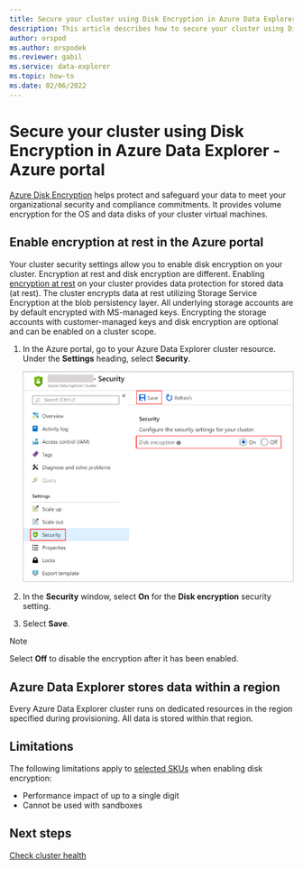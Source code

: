 ```yaml
---
title: Secure your cluster using Disk Encryption in Azure Data Explorer - Azure portal
description: This article describes how to secure your cluster using Disk Encryption in Azure Data Explorer within the Azure portal.
author: orspod
ms.author: orspodek
ms.reviewer: gabil
ms.service: data-explorer
ms.topic: how-to
ms.date: 02/06/2022
---
```


# Secure your cluster using Disk Encryption in Azure Data Explorer - Azure portal

[Azure Disk Encryption](/azure/security/azure-security-disk-encryption-overview) helps protect and safeguard your data to meet your organizational security and compliance commitments. It provides volume encryption for the OS and data disks of your cluster virtual machines. 
  
## Enable encryption at rest in the Azure portal
  
Your cluster security settings allow you to enable disk encryption on your cluster. Encryption at rest and disk encryption are different. Enabling [encryption at rest](/azure/security/fundamentals/encryption-atrest) on your cluster provides data protection for stored data (at rest). The cluster encrypts data at rest utilizing Storage Service Encryption at the blob persistency layer. All underlying storage accounts are by default encrypted with MS-managed keys.
Encrypting the storage accounts with customer-managed keys and disk encryption are optional and can be enabled on a cluster scope.

1. In the Azure portal, go to your Azure Data Explorer cluster resource. Under the **Settings** heading, select **Security**. 

    ![Turn on encryption at rest.](media/manage-cluster-security/security-encryption-at-rest.png)

1. In the **Security** window, select **On** for the **Disk encryption** security setting. 

1. Select **Save**.
 
> [!NOTE]
> Select **Off** to disable the encryption after it has been enabled.

## Azure Data Explorer stores data within a region

Every Azure Data Explorer cluster runs on dedicated resources in the region specified during provisioning. All data is stored within that region.

## Limitations

The following limitations apply to [selected SKUs](kusto/concepts/sandboxes.md#virtual-machine-sizes) when enabling disk encryption:
* Performance impact of up to a single digit
* Cannot be used with sandboxes

## Next steps

[Check cluster health](check-cluster-health.md)
